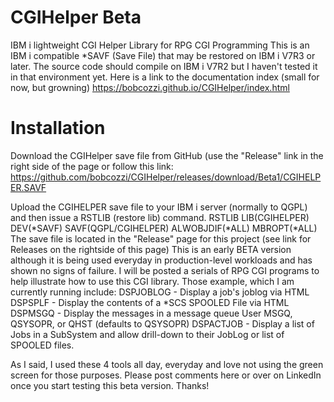 # CGIHelper Beta
IBM i lightweight CGI Helper Library for RPG CGI Programming
This is an IBM i compatible *SAVF (Save File) that may be restored on IBM i V7R3 or later.
The source code should compile on IBM i V7R2 but I haven't tested it in that environment yet.
Here is a link to the documentation index (small for now, but growning)
https://bobcozzi.github.io/CGIHelper/index.html

# Installation
Download the CGIHelper save file from GitHub (use the "Release" link in the right side of the page or follow this link:
https://github.com/bobcozzi/CGIHelper/releases/download/Beta1/CGIHELPER.SAVF

Upload the CGIHELPER save file to your IBM i server (normally to QGPL) and then issue a RSTLIB (restore lib) command.
RSTLIB LIB(CGIHELPER) DEV(*SAVF) SAVF(QGPL/CGIHELPER) ALWOBJDIF(*ALL) MBROPT(*ALL)
The save file is located in the "Release" page for this project (see link for Releases on the rightside of this page)
This is an early BETA version although it is being used everyday in production-level workloads and has shown no signs of failure.
I will be posted a serials of RPG CGI programs to help illustrate how to use this CGI library. Those example, which I am currently running include:
DSPJOBLOG - Display a job's joblog via HTML
DSPSPLF - Display the contents of a *SCS SPOOLED File via HTML
DSPMSGQ - Display the messages in a message queue User MSGQ, QSYSOPR, or QHST (defaults to QSYSOPR) 
DSPACTJOB - Display a list of Jobs in a SubSystem and allow drill-down to their JobLog or list of SPOOLED files.

As I said, I used these 4 tools all day, everyday and love not using the green screen for those purposes. 
Please post comments here or over on LinkedIn once you start testing this beta version.
Thanks!
